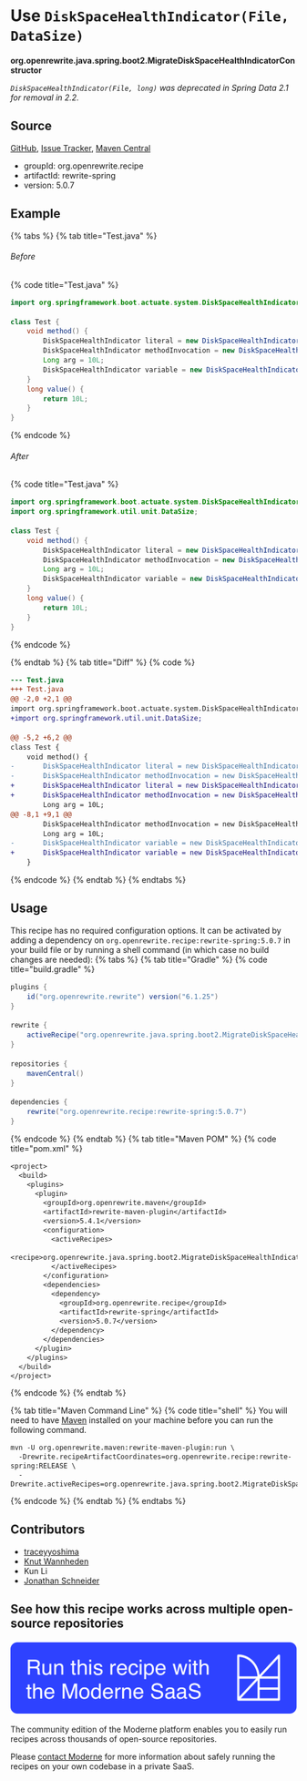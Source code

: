# Use `DiskSpaceHealthIndicator(File, DataSize)`

**org.openrewrite.java.spring.boot2.MigrateDiskSpaceHealthIndicatorConstructor**

_`DiskSpaceHealthIndicator(File, long)` was deprecated in Spring Data 2.1 for removal in 2.2._

## Source

[GitHub](https://github.com/openrewrite/rewrite-spring/blob/main/src/main/java/org/openrewrite/java/spring/boot2/MigrateDiskSpaceHealthIndicatorConstructor.java), [Issue Tracker](https://github.com/openrewrite/rewrite-spring/issues), [Maven Central](https://central.sonatype.com/artifact/org.openrewrite.recipe/rewrite-spring/5.0.7/jar)

* groupId: org.openrewrite.recipe
* artifactId: rewrite-spring
* version: 5.0.7

## Example


{% tabs %}
{% tab title="Test.java" %}

###### Before
{% code title="Test.java" %}
```java
import org.springframework.boot.actuate.system.DiskSpaceHealthIndicator;

class Test {
    void method() {
        DiskSpaceHealthIndicator literal = new DiskSpaceHealthIndicator(null, 1L);
        DiskSpaceHealthIndicator methodInvocation = new DiskSpaceHealthIndicator(null, value());
        Long arg = 10L;
        DiskSpaceHealthIndicator variable = new DiskSpaceHealthIndicator(null, arg);
    }
    long value() {
        return 10L;
    }
}
```
{% endcode %}

###### After
{% code title="Test.java" %}
```java
import org.springframework.boot.actuate.system.DiskSpaceHealthIndicator;
import org.springframework.util.unit.DataSize;

class Test {
    void method() {
        DiskSpaceHealthIndicator literal = new DiskSpaceHealthIndicator(null, DataSize.ofBytes(1L));
        DiskSpaceHealthIndicator methodInvocation = new DiskSpaceHealthIndicator(null, DataSize.ofBytes(value()));
        Long arg = 10L;
        DiskSpaceHealthIndicator variable = new DiskSpaceHealthIndicator(null, DataSize.ofBytes(arg));
    }
    long value() {
        return 10L;
    }
}
```
{% endcode %}

{% endtab %}
{% tab title="Diff" %}
{% code %}
```diff
--- Test.java
+++ Test.java
@@ -2,0 +2,1 @@
import org.springframework.boot.actuate.system.DiskSpaceHealthIndicator;
+import org.springframework.util.unit.DataSize;

@@ -5,2 +6,2 @@
class Test {
    void method() {
-       DiskSpaceHealthIndicator literal = new DiskSpaceHealthIndicator(null, 1L);
-       DiskSpaceHealthIndicator methodInvocation = new DiskSpaceHealthIndicator(null, value());
+       DiskSpaceHealthIndicator literal = new DiskSpaceHealthIndicator(null, DataSize.ofBytes(1L));
+       DiskSpaceHealthIndicator methodInvocation = new DiskSpaceHealthIndicator(null, DataSize.ofBytes(value()));
        Long arg = 10L;
@@ -8,1 +9,1 @@
        DiskSpaceHealthIndicator methodInvocation = new DiskSpaceHealthIndicator(null, value());
        Long arg = 10L;
-       DiskSpaceHealthIndicator variable = new DiskSpaceHealthIndicator(null, arg);
+       DiskSpaceHealthIndicator variable = new DiskSpaceHealthIndicator(null, DataSize.ofBytes(arg));
    }
```
{% endcode %}
{% endtab %}
{% endtabs %}


## Usage

This recipe has no required configuration options. It can be activated by adding a dependency on `org.openrewrite.recipe:rewrite-spring:5.0.7` in your build file or by running a shell command (in which case no build changes are needed): 
{% tabs %}
{% tab title="Gradle" %}
{% code title="build.gradle" %}
```groovy
plugins {
    id("org.openrewrite.rewrite") version("6.1.25")
}

rewrite {
    activeRecipe("org.openrewrite.java.spring.boot2.MigrateDiskSpaceHealthIndicatorConstructor")
}

repositories {
    mavenCentral()
}

dependencies {
    rewrite("org.openrewrite.recipe:rewrite-spring:5.0.7")
}
```
{% endcode %}
{% endtab %}
{% tab title="Maven POM" %}
{% code title="pom.xml" %}
```markup
<project>
  <build>
    <plugins>
      <plugin>
        <groupId>org.openrewrite.maven</groupId>
        <artifactId>rewrite-maven-plugin</artifactId>
        <version>5.4.1</version>
        <configuration>
          <activeRecipes>
            <recipe>org.openrewrite.java.spring.boot2.MigrateDiskSpaceHealthIndicatorConstructor</recipe>
          </activeRecipes>
        </configuration>
        <dependencies>
          <dependency>
            <groupId>org.openrewrite.recipe</groupId>
            <artifactId>rewrite-spring</artifactId>
            <version>5.0.7</version>
          </dependency>
        </dependencies>
      </plugin>
    </plugins>
  </build>
</project>
```
{% endcode %}
{% endtab %}

{% tab title="Maven Command Line" %}
{% code title="shell" %}
You will need to have [Maven](https://maven.apache.org/download.cgi) installed on your machine before you can run the following command.

```shell
mvn -U org.openrewrite.maven:rewrite-maven-plugin:run \
  -Drewrite.recipeArtifactCoordinates=org.openrewrite.recipe:rewrite-spring:RELEASE \
  -Drewrite.activeRecipes=org.openrewrite.java.spring.boot2.MigrateDiskSpaceHealthIndicatorConstructor
```
{% endcode %}
{% endtab %}
{% endtabs %}

## Contributors
* [traceyyoshima](mailto:tracey.yoshima@gmail.com)
* [Knut Wannheden](mailto:knut@moderne.io)
* Kun Li
* [Jonathan Schneider](mailto:jkschneider@gmail.com)


## See how this recipe works across multiple open-source repositories

[![Moderne Link Image](/.gitbook/assets/ModerneRecipeButton.png)](https://app.moderne.io/recipes/org.openrewrite.java.spring.boot2.MigrateDiskSpaceHealthIndicatorConstructor)

The community edition of the Moderne platform enables you to easily run recipes across thousands of open-source repositories.

Please [contact Moderne](https://moderne.io/product) for more information about safely running the recipes on your own codebase in a private SaaS.

